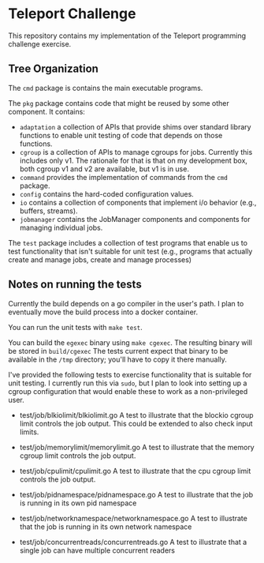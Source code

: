 # Teleport Challenge
This repository contains my implementation of the Teleport programming
challenge exercise.

## Tree Organization

The `cmd` package is contains the main executable programs.

The `pkg` package contains code that might be reused by some other component.
It contains:
* `adaptation` a collection of APIs that provide shims over standard library
  functions to enable unit testing of code that depends on those functions.
* `cgroup` is a collection of APIs to manage cgroups for jobs.  Currently
  this includes only v1.  The rationale for that is that on my development
  box, both cgroup v1 and v2 are available, but v1 is in use.
* `command` provides the implementation of commands from the `cmd` package.
* `config` contains the hard-coded configuration values.
* `io` contains a collection of components that implement i/o behavior
   (e.g., buffers, streams).
* `jobmanager` contains the JobManager components and components for
  managing individual jobs.

The `test` package includes a collection of test programs that enable us to
test functionality that isn't suitable for unit test (e.g., programs that
actually create and manage jobs, create and manage processes)

## Notes on running the tests

Currently the build depends on a go compiler in the user's path.  I plan to
eventually move the build process into a docker container.

You can run the unit tests with `make test`.

You can build the `egexec` binary using `make cgexec`.  The resulting binary
will be stored in `build/cgexec`  The tests current expect that binary to
be available in the `/tmp` directory; you'll have to copy it there manually.

I've provided the following tests to exercise functionality that is suitable
for unit testing.  I currently run this via `sudo`, but I plan to look into
setting up a cgroup configuration that would enable these to work as a
non-privileged user.

* test/job/blkiolimit/blkiolimit.go
  A test to illustrate that the blockio cgroup limit controls the job output.
  This could be extended to also check input limits.

* test/job/memorylimit/memorylimit.go
  A test to illustrate that the memory cgroup limit controls the job output.

* test/job/cpulimit/cpulimit.go
  A test to illustrate that the cpu cgroup limit controls the job output.

* test/job/pidnamespace/pidnamespace.go
  A test to illustrate that the job is running in its own pid namespace

* test/job/networknamespace/networknamespace.go
  A test to illustrate that the job is running in its own network namespace

* test/job/concurrentreads/concurrentreads.go
  A test to illustrate that a single job can have multiple concurrent readers